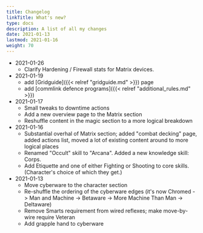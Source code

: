 ```yaml
---
title: Changelog
linkTitle: What's new?
type: docs
description: A list of all my changes
date: 2021-01-13
lastmod: 2021-01-16
weight: 70
---
```


* 2021-01-26
    * Clarify Hardening / Firewall stats for Matrix devices.
* 2021-01-19
    * add [Gridguide]({{< relref "gridguide.md" >}}) page
    * add [commlink defence programs]({{< relref "additional_rules.md" >}}) 
* 2021-01-17
    * Small tweaks to downtime actions
    * Add a new overview page to the Matrix section
    * Reshuffle content in the magic section to a more logical breakdown
* 2021-01-16
    * Substantial overhal of Matrix section; added "combat decking" page, added actions list, moved a lot of existing content around to more logical places
    * Renamed "Occult" skill to "Arcana". Added a new knowledge skill: Corps.
    * Add Etiquette and one of either Fighting or Shooting to core skills. (Character's choice of which they get.)
* 2021-01-13
    * Move cyberware to the character section
    * Re-shuffle the ordering of the cyberware edges (it's now Chromed -> Man and Machine -> Betaware -> More Machine Than Man -> Deltaware)
    * Remove Smarts requirement from wired reflexes; make move-by-wire require Veteran
    * Add grapple hand to cyberware